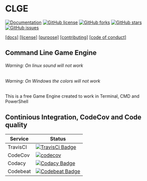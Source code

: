 # CLGE
[![Documentation](https://img.shields.io/badge/Documentation-WIKI-orange.svg)](https://github.com/RafayelGardishyan/CLGE/wiki)
[![GitHub license](https://img.shields.io/github/license/RafayelGardishyan/CLGE.svg)](https://github.com/RafayelGardishyan/CLGE/blob/master/LICENSE)
[![GitHub forks](https://img.shields.io/github/forks/RafayelGardishyan/CLGE.svg)](https://github.com/RafayelGardishyan/CLGE/network)
[![GitHub stars](https://img.shields.io/github/stars/RafayelGardishyan/CLGE.svg)](https://github.com/RafayelGardishyan/CLGE/stargazers)
[![GitHub issues](https://img.shields.io/github/issues/RafayelGardishyan/CLGE.svg)](https://github.com/RafayelGardishyan/CLGE/issues)

[[docs]](https://github.com/RafayelGardishyan/CLGE/wiki)
[[license]](https://github.com/RafayelGardishyan/CLGE/blob/master/LICENSE)
[[purpose]](https://github.com/RafayelGardishyan/CLGE/wiki/Purpose)
[[contributing]](https://github.com/RafayelGardishyan/CLGE/blob/master/CONTRIBUTING.md)
[[code of conduct]](https://github.com/RafayelGardishyan/CLGE/blob/master/CODE_OF_CONDUCT.md)

## Command Line Game Engine

###### Warning: On linux sound will not work
###### Warning: On Windows the colors will not work
This is a free Game Engine created to work in Terminal, CMD and PowerShell


## Continious Integration, CodeCov and Code quality
Service | Status
--- | ---
TravisCI | [![TravisCi Badge](https://travis-ci.org/RafayelGardishyan/CLGE.svg?branch=master)](https://travis-ci.org/RafayelGardishyan/CLGE) 
CodeCov | [![codecov](https://codecov.io/gh/RafayelGardishyan/CLGE/branch/master/graph/badge.svg)](https://codecov.io/gh/RafayelGardishyan/CLGE)
Codacy | [![Codacy Badge](https://api.codacy.com/project/badge/Grade/688d81b67ba14634a53e51491554fcdc)](https://www.codacy.com/app/RafayelGardishyan/CLGE?utm_source=github.com&amp;utm_medium=referral&amp;utm_content=RafayelGardishyan/CLGE&amp;utm_campaign=Badge_Grade)
Codebeat | [![Codebeat Badge](https://codebeat.co/badges/992916ff-59e1-4ecc-b723-cad309d37524)](https://codebeat.co/projects/github-com-rafayelgardishyan-clge-master)
